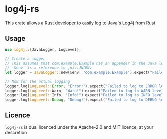# log4j-rs
This crate allows a Rust developer to easily log to Java's Log4j from Rust.

## Usage
```rs
use log4j::{JavaLogger, LogLevel};

// Create a logger
// This assumes that com.example.Example has an appender in the Java log4j configuration.
// `&env` is a reference to jni::JNIENv
let logger = JavaLogger::new(&env, "com.example.Example").expect("Failed to create JavaLogger");

// Now for the actual logging
logger.log(LogLevel::Error, "Error!").expect("Failed to log to ERROR level");
logger.log(LogLevel::Warn, "Warn!").expect("Failed to log to WARN level");
logger.log(LogLevel::Info, "Info!").expect("Failed to log to INFO level");
logger.log(LogLevel::Debug, "Debug!").expect("Failed to log to DEBUG level");
```

## Licence
`log4j-rs` is dual licenced under the Apache-2.0 and MIT licence, at your descretion